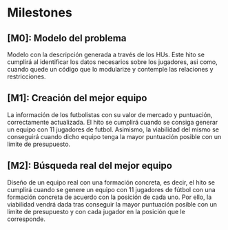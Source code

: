 # Milestones
## [M0]: Modelo del problema

Modelo con la descripción generada a través de los HUs. Este hito se cumplirá al identificar los datos necesarios sobre los jugadores, asi como, cuando quede un código que lo modularize y contemple las relaciones y restricciones.

## [M1]: Creación del mejor equipo
La información de los futbolistas con su valor de mercado y puntuación, correctamente actualizada. El hito se cumplirá cuando se consiga generar un equipo con 11 jugadores de futbol. Asimismo, la viabilidad del mismo se conseguirá cuando dicho equipo tenga la mayor puntuación posible con un limite de presupuesto.

## [M2]: Búsqueda real del mejor equipo
Diseño de un equipo real con una formación concreta, es decir, el hito se cumplirá cuando se genere un equipo con 11 jugadores de fútbol con una formación concreta de acuerdo con la posición de cada uno. Por ello, la viabilidad vendrá dada tras conseguir la mayor puntuación posible con un limite de presupuesto y con cada jugador en la posición que le corresponde.

